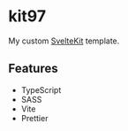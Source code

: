 # kit97

My custom [SvelteKit](https://kit.svelte.dev/) template.

## Features

-   TypeScript
-   SASS
-   Vite
-   Prettier
